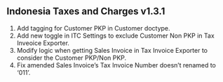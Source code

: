 ## Indonesia Taxes and Charges v1.3.1
1. Add tagging for Customer PKP in Customer doctype. 
2. Add new toggle in ITC Settings to exclude Customer Non PKP in Tax Inveoice Exporter. 
3. Modify logic when getting Sales Invoice in Tax Invoice Exporter to consider the Customer PKP/Non PKP. 
4. Fix amended Sales Invoice’s Tax Invoice Number doesn’t renamed to ‘011’.